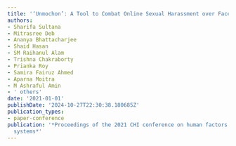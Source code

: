 ```yaml
---
title: '‘Unmochon’: A Tool to Combat Online Sexual Harassment over Facebook Messenger'
authors:
- Sharifa Sultana
- Mitrasree Deb
- Ananya Bhattacharjee
- Shaid Hasan
- SM Raihanul Alam
- Trishna Chakraborty
- Prianka Roy
- Samira Fairuz Ahmed
- Aparna Moitra
- M Ashraful Amin
- ' others'
date: '2021-01-01'
publishDate: '2024-10-27T22:30:38.180685Z'
publication_types:
- paper-conference
publication: '*Proceedings of the 2021 CHI conference on human factors in computing
  systems*'
---
```

